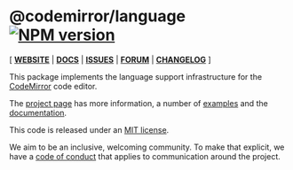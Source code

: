 # @codemirror/language [![NPM version](https://img.shields.io/npm/v/@codemirror/language.svg)](https://www.npmjs.org/package/@codemirror/language)

[ [**WEBSITE**](https://codemirror.net/6/) | [**DOCS**](https://codemirror.net/6/docs/ref/#language) | [**ISSUES**](https://github.com/codemirror/codemirror.next/issues) | [**FORUM**](https://discuss.codemirror.net/c/next/) | [**CHANGELOG**](https://github.com/codemirror/language/blob/main/CHANGELOG.md) ]

This package implements the language support infrastructure for the
[CodeMirror](https://codemirror.net/6/) code editor.

The [project page](https://codemirror.net/6/) has more information, a
number of [examples](https://codemirror.net/6/examples/) and the
[documentation](https://codemirror.net/6/docs/).

This code is released under an
[MIT license](https://github.com/codemirror/language/tree/main/LICENSE).

We aim to be an inclusive, welcoming community. To make that explicit,
we have a [code of
conduct](http://contributor-covenant.org/version/1/1/0/) that applies
to communication around the project.
